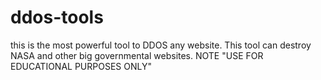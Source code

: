 # ddos-tools
this is the most powerful tool to DDOS any website. This tool can destroy NASA and other big governmental websites. NOTE "USE FOR EDUCATIONAL PURPOSES ONLY"
